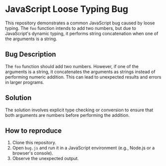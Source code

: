 # JavaScript Loose Typing Bug

This repository demonstrates a common JavaScript bug caused by loose typing.  The `foo` function intends to add two numbers, but due to JavaScript's dynamic typing, it performs string concatenation when one of the arguments is a string.

## Bug Description
The `foo` function should add two numbers. However, if one of the arguments is a string, it concatenates the arguments as strings instead of performing numeric addition.  This can lead to unexpected results and errors in larger programs.

## Solution
The solution involves explicit type checking or conversion to ensure that both arguments are numbers before performing the addition.

## How to reproduce
1. Clone this repository.
2. Open `bug.js` and run it in a JavaScript environment (e.g., Node.js or a browser's console).
3. Observe the unexpected output.